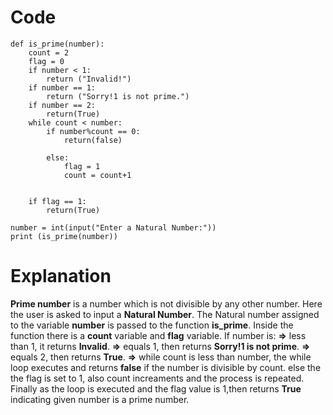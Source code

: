 # Code
```
def is_prime(number):
    count = 2
    flag = 0
    if number < 1: 
        return ("Invalid!")
    if number == 1:
        return ("Sorry!1 is not prime.")
    if number == 2:
        return(True)
    while count < number:
        if number%count == 0:
            return(false)

        else:
            flag = 1
            count = count+1


    if flag == 1:
        return(True)
            
number = int(input("Enter a Natural Number:"))
print (is_prime(number))
```

# Explanation
**Prime number** is a number which is not divisible by any other number.
Here the user is asked to input a **Natural Number**.
The Natural number assigned to the variable **number** is passed to the function **is_prime**.
Inside the function there is a **count** variable and **flag** variable.
If number is:
**=>** less than 1, it returns **Invalid**. 
**=>** equals 1, then returns **Sorry!1 is not prime**.
**=>** equals 2, then returns **True**.
**=>** while count is less than number, the while loop executes and returns **false** if the number is divisible by count.
        else the the flag is set to 1, also count increaments and the process is repeated. Finally as the loop is executed and the flag value is 1,then returns **True** indicating given number is a prime number.
